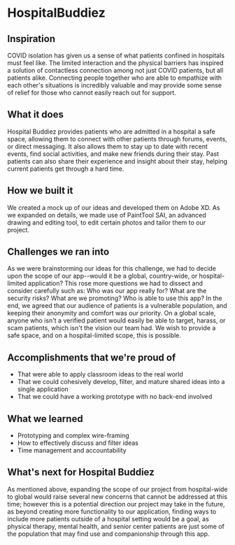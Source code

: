# HospitalBuddiez


## Inspiration
COVID isolation has given us a sense of what patients confined in hospitals must feel like. The limited interaction and the physical barriers has inspired a solution of contactless connection among not just COVID patients, but all patients alike. Connecting people together who are able to empathize with each other's situations is incredibly valuable and may provide some sense of relief for those who cannot easily reach out for support.

## What it does
Hospital Buddiez provides patients who are admitted in a hospital a safe space, allowing them to connect with other patients through forums, events, or direct messaging. It also allows them to stay up to date with recent events, find social activities, and make new friends during their stay. Past patients can also share their experience and insight about their stay, helping current patients get through a hard time.

## How we built it
We created a mock up of our ideas and developed them on Adobe XD. As we expanded on details, we made use of PaintTool SAI, an advanced drawing and editing tool, to edit certain photos and tailor them to our project.

## Challenges we ran into
As we were brainstorming our ideas for this challenge, we had to decide upon the scope of our app--would it be a global, country-wide, or hospital-limited application? This rose more questions we had to dissect and consider carefully such as: Who was our app really for? What are the security risks? What are we promoting? Who is able to use this app? In the end, we agreed that our audience of patients is a vulnerable population, and keeping their anonymity and comfort was our priority. On a global scale, anyone who isn't a verified patient would easily be able to target, harass, or scam patients, which isn't the vision our team had. We wish to provide a safe space, and on a hospital-limited scope, this is possible.

## Accomplishments that we're proud of
* That were able to apply classroom ideas to the real world
* That we could cohesively develop, filter, and mature shared ideas into a single application
* That we could have a working prototype with no back-end involved
## What we learned
* Prototyping and complex wire-framing
* How to effectively discuss and filter ideas
* Time management and accountability

## What's next for Hospital Buddiez
As mentioned above, expanding the scope of our project from hospital-wide to global would raise several new concerns that cannot be addressed at this time; however this is a potential direction our project may take in the future, as beyond creating more functionality to our application, finding ways to include more patients outside of a hospital setting would be a goal, as physical therapy, mental health, and senior center patients are just some of the population that may find use and companionship through this app.
